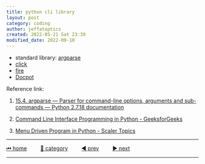```yaml
---
title: python cli library
layout: post
category: coding
author: jeffatoptics
created: 2022-05-21 Sat 23:39
modified_date: 2022-09-10
---
```


- standard library: [argparse](https://docs.python.org/3/library/argparse.html)
- [click](https://pypi.org/project/click/)
- [fire](https://google.github.io/python-fire/guide/)
- [Docpot](http://docopt.org/)

Reference link:

1. [15.4. argparse — Parser for command-line options, arguments and sub-commands — Python 2.7.18 documentation](https://docs.python.org/2/library/argparse.html)

1. [Command Line Interface Programming in Python - GeeksforGeeks](https://www.geeksforgeeks.org/command-line-interface-programming-python/)

1. [Menu Driven Program in Python - Scaler Topics](https://www.scaler.com/topics/menu-driven-program-in-python/)


---

[⏮ home](../index.md) &nbsp; &nbsp; &nbsp; &nbsp; [🔀 category](../category.md) &nbsp; &nbsp; &nbsp; &nbsp; [◀️ prev](./2022-05-16-pexpect-done.md) &nbsp; &nbsp; &nbsp; &nbsp; [▶️ next](./2022-05-26-jogging-for-happiness.md)

---
